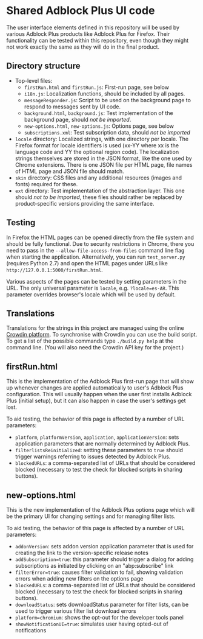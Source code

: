Shared Adblock Plus UI code
===========================

The user interface elements defined in this repository will be used by various
Adblock Plus products like Adblock Plus for Firefox. Their functionality can be
tested within this repository, even though they might not work exactly the same
as they will do in the final product.

Directory structure
-------------------

* Top-level files:
  * `firstRun.html` and `firstRun.js`: First-run page, see below
  * `i18n.js`: Localization functions, should be included by all pages.
  * `messageResponder.js`: Script to be used on the background page to respond
    to messages sent by UI code.
  * `background.html`, `background.js`: Test implementation of the background
    page, should *not be imported*.
  * `new-options.html`, `new-options.js`: Options page, see below
  * `subscriptions.xml`: Test subscription data, should *not be imported*
* `locale` directory: Localized strings, with one directory per locale. The
  Firefox format for locale identifiers is used (xx-YY where xx is the language
  code and YY the optional region code). The localization strings themselves are
  stored in the JSON format, like the one used by Chrome extensions. There is
  one JSON file per HTML page, file names of HTML page and JSON file should
  match.
* `skin` directory: CSS files and any additional resources (images and fonts)
  required for these.
* `ext` directory: Test implementation of the abstraction layer. This one should
  *not to be imported*, these files should rather be replaced by
  product-specific versions providing the same interface.

Testing
-------

In Firefox the HTML pages can be opened directly from the file system
and should be fully functional. Due to security restrictions in Chrome, there
you need to pass in the `--allow-file-access-from-files` command line flag when
starting the application. Alternatively, you can run `test_server.py` (requires
Python 2.7) and open the HTML pages under URLs like
`http://127.0.0.1:5000/firstRun.html`.

Various aspects of the pages can be tested by setting parameters in the URL. The
only universal parameter is `locale`, e.g. `?locale=es-AR`. This parameter
overrides browser's locale which will be used by default.

Translations
------------

Translations for the strings in this project are managed using the online
[Crowdin platform][crowdin]. To synchronise with Crowdin you can use the build
script. To get a list of the possible commands type `./build.py help` at
the command line. (You will also need the Crowdin API key for the project.)

firstRun.html
-------------

This is the implementation of the Adblock Plus first-run page that will show up
whenever changes are applied automatically to user's Adblock Plus configuration.
This will usually happen when the user first installs Adblock Plus (initial
setup), but it can also happen in case the user's settings get lost.

To aid testing, the behavior of this page is affected by a number of URL
parameters:

* `platform`, `platformVersion`, `application`, `applicationVersion`: sets
  application parameters that are normally determined by Adblock Plus.
* `filterlistsReinitialized`: setting these parameters to `true` should
  trigger warnings referring to issues detected by Adblock Plus.
* `blockedURLs`: a comma-separated list of URLs that should be considered
  blocked (necessary to test the check for blocked scripts in sharing buttons).

new-options.html
------------

This is the new implementation of the Adblock Plus options page which will be
the primary UI for changing settings and for managing filter lists.

To aid testing, the behavior of this page is affected by a number of URL
parameters:

* `addonVersion`: sets addon version application parameter that is used for
  creating the link to the version-specific release notes
* `addSubscription=true`: this parameter should trigger a dialog for adding
  subscriptions as initiated by clicking on an "abp:subscribe" link
* `filterError=true`: causes filter validation to fail, showing validation
  errors when adding new filters on the options page
* `blockedURLs`: a comma-separated list of URLs that should be considered
  blocked (necessary to test the check for blocked scripts in sharing buttons).
* `downloadStatus`: sets downloadStatus parameter for filter lists, can be used
  to trigger various filter list download errors
* `platform=chromium`: shows the opt-out for the developer tools panel
* `showNotificationUI=true`: simulates user having opted-out of notifications


[crowdin]: https://crowdin.com

